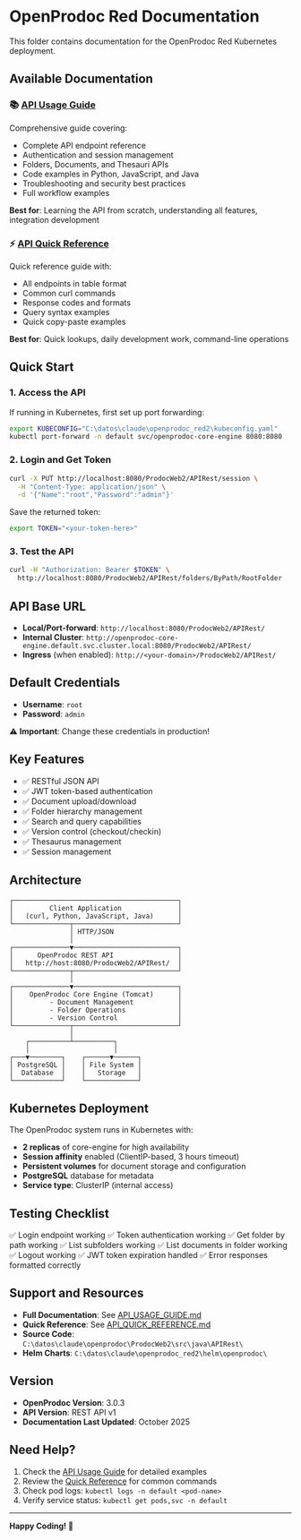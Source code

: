 # OpenProdoc Red Documentation

This folder contains documentation for the OpenProdoc Red Kubernetes deployment.

## Available Documentation

### 📚 [API Usage Guide](API_USAGE_GUIDE.md)
Comprehensive guide covering:
- Complete API endpoint reference
- Authentication and session management
- Folders, Documents, and Thesauri APIs
- Code examples in Python, JavaScript, and Java
- Troubleshooting and security best practices
- Full workflow examples

**Best for**: Learning the API from scratch, understanding all features, integration development

### ⚡ [API Quick Reference](API_QUICK_REFERENCE.md)
Quick reference guide with:
- All endpoints in table format
- Common curl commands
- Response codes and formats
- Query syntax examples
- Quick copy-paste examples

**Best for**: Quick lookups, daily development work, command-line operations

## Quick Start

### 1. Access the API

If running in Kubernetes, first set up port forwarding:

```bash
export KUBECONFIG="C:\datos\claude\openprodoc_red2\kubeconfig.yaml"
kubectl port-forward -n default svc/openprodoc-core-engine 8080:8080
```

### 2. Login and Get Token

```bash
curl -X PUT http://localhost:8080/ProdocWeb2/APIRest/session \
  -H "Content-Type: application/json" \
  -d '{"Name":"root","Password":"admin"}'
```

Save the returned token:
```bash
export TOKEN="<your-token-here>"
```

### 3. Test the API

```bash
curl -H "Authorization: Bearer $TOKEN" \
  http://localhost:8080/ProdocWeb2/APIRest/folders/ByPath/RootFolder
```

## API Base URL

- **Local/Port-forward**: `http://localhost:8080/ProdocWeb2/APIRest/`
- **Internal Cluster**: `http://openprodoc-core-engine.default.svc.cluster.local:8080/ProdocWeb2/APIRest/`
- **Ingress** (when enabled): `http://<your-domain>/ProdocWeb2/APIRest/`

## Default Credentials

- **Username**: `root`
- **Password**: `admin`

⚠️ **Important**: Change these credentials in production!

## Key Features

- ✅ RESTful JSON API
- ✅ JWT token-based authentication
- ✅ Document upload/download
- ✅ Folder hierarchy management
- ✅ Search and query capabilities
- ✅ Version control (checkout/checkin)
- ✅ Thesaurus management
- ✅ Session management

## Architecture

```
┌─────────────────────────────────────────┐
│         Client Application              │
│   (curl, Python, JavaScript, Java)      │
└──────────────┬──────────────────────────┘
               │ HTTP/JSON
               │
┌──────────────▼──────────────────────────┐
│      OpenProdoc REST API                │
│   http://host:8080/ProdocWeb2/APIRest/  │
└──────────────┬──────────────────────────┘
               │
┌──────────────▼──────────────────────────┐
│    OpenProdoc Core Engine (Tomcat)      │
│         - Document Management           │
│         - Folder Operations             │
│         - Version Control               │
└──────────────┬──────────────────────────┘
               │
    ┌──────────┴──────────┐
    │                     │
┌───▼────────┐    ┌──────▼──────┐
│ PostgreSQL │    │ File System │
│  Database  │    │   Storage   │
└────────────┘    └─────────────┘
```

## Kubernetes Deployment

The OpenProdoc system runs in Kubernetes with:
- **2 replicas** of core-engine for high availability
- **Session affinity** enabled (ClientIP-based, 3 hours timeout)
- **Persistent volumes** for document storage and configuration
- **PostgreSQL** database for metadata
- **Service type**: ClusterIP (internal access)

## Testing Checklist

✅ Login endpoint working
✅ Token authentication working
✅ Get folder by path working
✅ List subfolders working
✅ List documents in folder working
✅ Logout working
✅ JWT token expiration handled
✅ Error responses formatted correctly

## Support and Resources

- **Full Documentation**: See [API_USAGE_GUIDE.md](API_USAGE_GUIDE.md)
- **Quick Reference**: See [API_QUICK_REFERENCE.md](API_QUICK_REFERENCE.md)
- **Source Code**: `C:\datos\claude\openprodoc\ProdocWeb2\src\java\APIRest\`
- **Helm Charts**: `C:\datos\claude\openprodoc_red2\helm\openprodoc\`

## Version

- **OpenProdoc Version**: 3.0.3
- **API Version**: REST API v1
- **Documentation Last Updated**: October 2025

## Need Help?

1. Check the [API Usage Guide](API_USAGE_GUIDE.md) for detailed examples
2. Review the [Quick Reference](API_QUICK_REFERENCE.md) for common commands
3. Check pod logs: `kubectl logs -n default <pod-name>`
4. Verify service status: `kubectl get pods,svc -n default`

---

**Happy Coding! 🚀**
